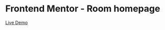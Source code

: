# Frontend Mentor - Room homepage

[Live Demo](https://cedgarcia-front-end-mentor-solutions.vercel.app/25_room-homepage-master/index.html)
